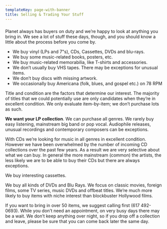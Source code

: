 ```yaml
---
templateKey: page-with-banner
title: Selling & Trading Your Stuff
---
```

### 

Planet always has buyers on duty and we’re happy to look at anything you bring in. We see a lot of stuff these days, though, and you should know a little about the process before you come by.

* We buy vinyl (LPs and 7"s), CDs, Cassettes, DVDs and blu-rays.
* We buy some music-related books, posters, etc.
* We buy music-related memorabilia, like T-shirts and accessories.
* We don’t usually buy VHS tapes. There may be exceptions for unusual items.
* We don’t buy discs with missing artwork.
* We occasionally buy Americana (folk, blues, and gospel etc.) on 78 RPM

Title and condition are the factors that determine our interest. The majority of titles that we could potentially use are only candidates when they’re in excellent condition. We only evaluate item-by-item; we don’t purchase lots as such.

**We want your LP collection**. We can purchase all genres. We rarely buy easy listening, mainstream big band or pop vocal. Audiophile releases, unusual recordings and contemporary composers can be exceptions. 

With CDs we’re looking for music in all genres in excellent condition. However we have been overwhelmed by the number of incoming CD collections over the past few years. As a result we are very selective about what we can buy. In general the more mainstream (common) the artists, the less likely we are to be able to buy their CDs but there are always exceptions.

We buy interesting cassettes.

We buy all kinds of DVDs and Blu Rays. We focus on classic movies, foreign films, some TV series, music DVDs and offbeat titles. We’re much more likely to buy items with niche interest than blockbuster Hollywood films.

If you want to bring in over 50 items, we suggest calling first (617 492-0693). While you don’t need an appointment, on very busy days there may be a wait. We don’t keep anything over night, so if you drop off a collection and leave, please be sure that you can come back later the same day.
